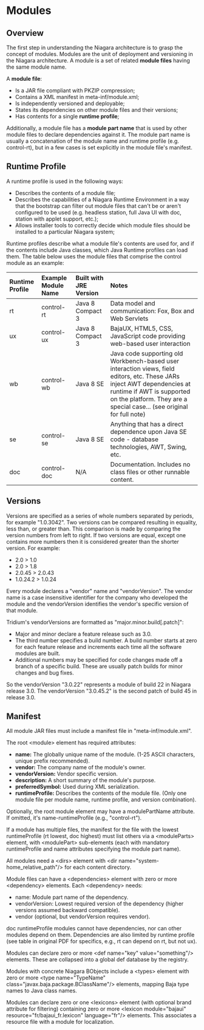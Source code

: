 # **Modules**

## **Overview**

The first step in understanding the Niagara architecture is to grasp the concept of modules. Modules are the unit of deployment and versioning in the Niagara architecture. A module is a set of related **module files** having the same module name.

A **module file**:

* Is a JAR file compliant with PKZIP compression;  
* Contains a XML manifest in meta-inf/module.xml;  
* Is independently versioned and deployable;  
* States its dependencies on other module files and their versions;  
* Has contents for a single **runtime profile**;

Additionally, a module file has a **module part name** that is used by other module files to declare dependencies against it. The module part name is usually a concatenation of the module name and runtime profile (e.g. control-rt), but in a few cases is set explicitly in the module file's manifest.

## **Runtime Profile**

A runtime profile is used in the following ways:

* Describes the contents of a module file;  
* Describes the capabilities of a Niagara Runtime Environment in a way that the bootstrap can filter out module files that can't be or aren't configured to be used (e.g. headless station, full Java UI with doc, station with applet support, etc.);  
* Allows installer tools to correctly decide which module files should be installed to a particular Niagara system;

Runtime profiles describe what a module file's contents are used for, and if the contents include Java classes, which Java Runtime profiles can load them. The table below uses the module files that comprise the control module as an example:

| Runtime Profile | Example Module Name | Built with JRE Version | Notes |
| :---- | :---- | :---- | :---- |
| rt | control-rt | Java 8 Compact 3 | Data model and communication: Fox, Box and Web Servlets |
| ux | control-ux | Java 8 Compact 3 | BajaUX, HTML5, CSS, JavaScript code providing web-based user interaction |
| wb | control-wb | Java 8 SE | Java code supporting old Workbench-based user interaction views, field editors, etc. These JARs inject AWT dependencies at runtime if AWT is supported on the platform. They are a special case... (see original for full note) |
| se | control-se | Java 8 SE | Anything that has a direct dependence upon Java SE code \- database technologies, AWT, Swing, etc. |
| doc | control-doc | N/A | Documentation. Includes no class files or other runnable content. |

## **Versions**

Versions are specified as a series of whole numbers separated by periods, for example "1.0.3042". Two versions can be compared resulting in equality, less than, or greater than. This comparison is made by comparing the version numbers from left to right. If two versions are equal, except one contains more numbers then it is considered greater than the shorter version. For example:

* 2.0 \> 1.0  
* 2.0 \> 1.8  
* 2.0.45 \> 2.0.43  
* 1.0.24.2 \> 1.0.24

Every module declares a "vendor" name and "vendorVersion". The vendor name is a case insensitive identifier for the company who developed the module and the vendorVersion identifies the vendor's specific version of that module.

Tridium's vendorVersions are formatted as "major.minor.build\[.patch\]":

* Major and minor declare a feature release such as 3.0.  
* The third number specifies a build number. A build number starts at zero for each feature release and increments each time all the software modules are built.  
* Additional numbers may be specified for code changes made off a branch of a specific build. These are usually patch builds for minor changes and bug fixes.

So the vendorVersion "3.0.22" represents a module of build 22 in Niagara release 3.0. The vendorVersion "3.0.45.2" is the second patch of build 45 in release 3.0.

## **Manifest**

All module JAR files must include a manifest file in "meta-inf/module.xml".

The root \<module\> element has required attributes:

* **name:** The globally unique name of the module. (1-25 ASCII characters, unique prefix recommended).  
* **vendor:** The company name of the module's owner.  
* **vendorVersion:** Vendor specific version.  
* **description:** A short summary of the module's purpose.  
* **preferredSymbol:** Used during XML serialization.  
* **runtimeProfile:** Describes the contents of the module file. (Only one module file per module name, runtime profile, and version combination).

Optionally, the root module element may have a modulePartName attribute. If omitted, it's name-runtimeProfile (e.g., "control-rt").

If a module has multiple files, the manifest for the file with the lowest runtimeProfile (rt lowest, doc highest) must list others via a \<moduleParts\> element, with \<modulePart\> sub-elements (each with mandatory runtimeProfile and name attributes specifying the module part name).

All modules need a \<dirs\> element with \<dir name="system-home\_relative\_path"/\> for each content directory.

Module files can have a \<dependencies\> element with zero or more \<dependency\> elements. Each \<dependency\> needs:

* name: Module part name of the dependency.  
* vendorVersion: Lowest required version of the dependency (higher versions assumed backward compatible).  
* vendor (optional, but vendorVersion requires vendor).

doc runtimeProfile modules cannot have dependencies, nor can other modules depend on them. Dependencies are also limited by runtime profile (see table in original PDF for specifics, e.g., rt can depend on rt, but not ux).

Modules can declare zero or more \<def name="key" value="something"/\> elements. These are collapsed into a global def database by the registry.

Modules with concrete Niagara BObjects include a \<types\> element with zero or more \<type name="TypeName" class="javax.baja.package.BClassName"/\> elements, mapping Baja type names to Java class names.

Modules can declare zero or one \<lexicons\> element (with optional brand attribute for filtering) containing zero or more \<lexicon module="bajaui" resource="fr/bajaui\_fr.lexicon" language="fr"/\> elements. This associates a resource file with a module for localization.